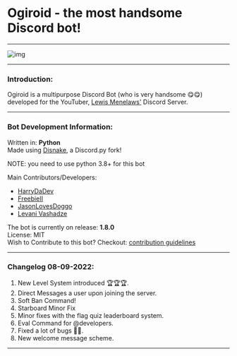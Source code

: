 <h1>Ogiroid - the most handsome Discord bot!</h1>
<hr>
<img src="https://media.discordapp.net/attachments/985729550732394536/1002138392554897479/Ogiroid.png?width=1440&height=583" alt="img">
<hr>
<h3>Introduction:</h3>
Ogiroid is a multipurpose Discord Bot (who is very handsome 😋😋) developed for the YouTuber, <a href="https://www.youtube.com/c/CodingwithLewis">Lewis Menelaws'</a> Discord Server.
<hr>
<h3>Bot Development Information:</h3>
<p>Written in: <b>Python</b><br>Made using <a href="https://disnake.dev/">Disnake</a>, a Discord.py fork!</p>
<p>NOTE: you need to use python 3.8+ for this bot</p>
Main Contributors/Developers:
<ul>
<li><a href="https://github.com/ImmaHarry">HarryDaDev</a></li>
<li><a href="https://github.com/FreebieII">FreebieII</a></li>
<li><a href="https://github.com/JasonLovesDoggo">JasonLovesDoggo</a></li>
<li><a href="https://github.com/LevaniVashadze">Levani Vashadze</a></li>
</ul>
The bot is currently on release: <b>1.8.0</b><br>
License: MIT<br>
Wish to Contribute to this bot? Checkout: <a href="https://github.com/LewisProjects/Ogiroid/blob/development/CONTRIBUTING.md">contribution guidelines</a>
<hr>

<h3>Changelog 08-09-2022:</h3>
<ol>
<li>New Level System introduced 🏆🏆🏆.</li>
<li>Direct Messages a user upon joining the server.</li>
<li>Soft Ban Command!</li>
<li>Starboard Minor Fix</li>
<li>Minor fixes with the flag quiz leaderboard system.</li>
<li>Eval Command for @developers.</li>
<li>Fixed a lot of bugs 🐛🐛.</li>
<li>New welcome message scheme.</li>
</ol>
<hr>
